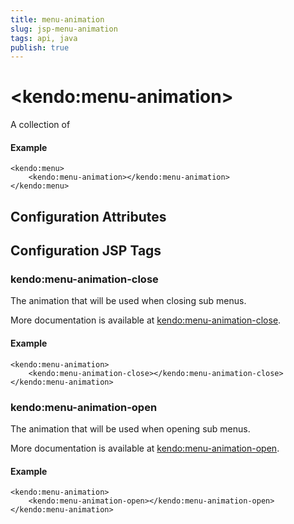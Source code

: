 ```yaml
---
title: menu-animation
slug: jsp-menu-animation
tags: api, java
publish: true
---
```


# \<kendo:menu-animation\>

A collection of

#### Example
    <kendo:menu>
        <kendo:menu-animation></kendo:menu-animation>
    </kendo:menu>

## Configuration Attributes


##  Configuration JSP Tags

### kendo:menu-animation-close

The animation that will be used when closing sub menus.

More documentation is available at [kendo:menu-animation-close](menu/animation-close).

#### Example

    <kendo:menu-animation>
        <kendo:menu-animation-close></kendo:menu-animation-close>
    </kendo:menu-animation>

### kendo:menu-animation-open

The animation that will be used when opening sub menus.

More documentation is available at [kendo:menu-animation-open](menu/animation-open).

#### Example

    <kendo:menu-animation>
        <kendo:menu-animation-open></kendo:menu-animation-open>
    </kendo:menu-animation>

